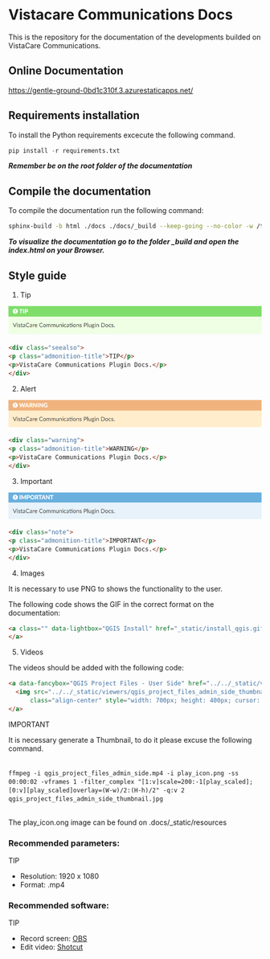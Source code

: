 # Vistacare Communications Docs

This is the repository for the documentation of the developments builded on VistaCare Communications.

## Online Documentation

https://gentle-ground-0bd1c310f.3.azurestaticapps.net/

## Requirements installation

To install the Python requirements excecute the following command.

```python
pip install -r requirements.txt
```

***Remember be on the root folder of the documentation***

## Compile the documentation

To compile the documentation run the following command:

```bash
sphinx-build -b html ./docs ./docs/_build --keep-going --no-color -w /tmp/sphinx-log
```

***To visualize the documentation go to the folder _build and open the index.html on your Browser.***

## Style guide

1. Tip

![](docs/_static/tip.png)

```html
<div class="seealso">
<p class="admonition-title">TIP</p>
<p>VistaCare Communications Plugin Docs.</p>
</div>
```


2. Alert

![](docs/_static/warning.png)

```html
<div class="warning">
<p class="admonition-title">WARNING</p>
<p>VistaCare Communications Plugin Docs.</p>
</div>
```

3. Important

![](docs/_static/important.png)

 ```html
<div class="note">
<p class="admonition-title">IMPORTANT</p>
<p>VistaCare Communications Plugin Docs.</p>
</div>
```

4. Images

It is necessary to use PNG to shows the functionality to the user.

The following code shows the GIF in the correct format on the documentation:

```html
<a class="" data-lightbox="QGIS Install" href="_static/install_qgis.gif" title="QGIS Install" data-title="QGIS Install"><img src="_static/install_qgis.gif" class="align-center" width="800px" height="500px" alt="QGIS Install">
</a>
```

5. Videos

The videos should be added with the following code:

```html
<a data-fancybox="QGIS Project Files - User Side" href="../../_static/viewers/qgis_project_files_admin_side.mp4" data-caption="QGIS Project Files - User Side">
  <img src="../../_static/viewers/qgis_project_files_admin_side_thumbnail.jpg" alt="QGIS Project Files - User Side" 
      class="align-center" style="width: 700px; height: 400px; cursor: pointer;">
</a>
```

<div class="note">
<p class="admonition-title">IMPORTANT</p>
<p>It is necessary generate a Thumbnail, to do it please excuse the following command.</p>
<code>
ffmpeg -i qgis_project_files_admin_side.mp4 -i play_icon.png -ss 00:00:02 -vframes 1 -filter_complex "[1:v]scale=200:-1[play_scaled];[0:v][play_scaled]overlay=(W-w)/2:(H-h)/2" -q:v 2 qgis_project_files_admin_side_thumbnail.jpg
</code>
<br>
<p>The play_icon.ong image can be found on .docs/_static/resources</p>
</div>

### Recommended parameters:

<div class="seealso">
<p class="admonition-title">TIP</p>
<ul>
  <li>Resolution: 1920 x 1080</li>
  <li>Format: .mp4</li>
</ul>
</div>

### Recommended software:

<div class="seealso">
<p class="admonition-title">TIP</p>
<ul>
  <li>Record screen: <a href="https://obsproject.com/">OBS</a></li>
  <li>Edit video: <a href="https://www.shotcut.org/">Shotcut</a></li>
</ul>
</div>
